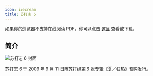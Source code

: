 ```yaml
---
icon: icecream
title: 苏打志 6
---
```


<PDF url="/pdf/sodazine6.pdf" />

如果你的浏览器不支持在线阅读 PDF，你可以点击 [这里](/pdf/sodazine6.pdf) 查看或下载。

## 简介

![苏打志 6 封面](https://picbed-1300227887.cos.ap-shanghai.myqcloud.com/sodaguide/resources/sodazine/6.jpg)

苏打志 6 于 2009 年 9 月 11 日随苏打绿第 6 张专辑《夏／狂热》预购发行。
